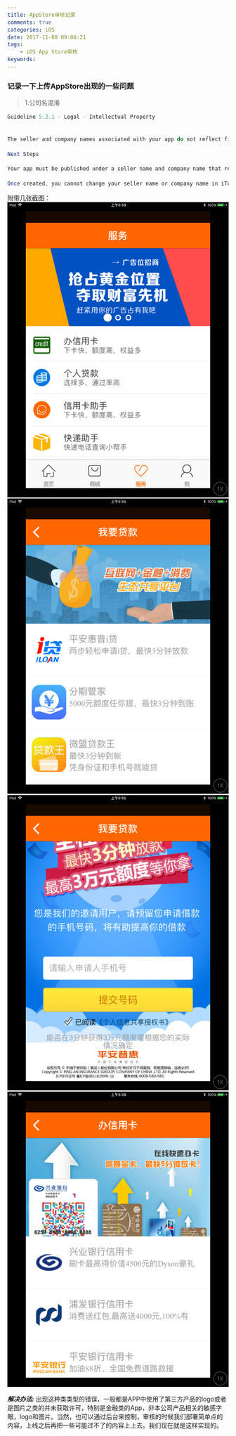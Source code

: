 ```yaml
---
title: AppStore审核记录
comments: true
categories: iOS
date: 2017-11-08 09:04:21
tags:
	- iOS App Store审核
keywords:
---
```


### 记录一下上传AppStore出现的一些问题
>1.公司名混淆

```java
Guideline 5.2.1 - Legal - Intellectual Property


The seller and company names associated with your app do not reflect financial institution, as required by Guideline 5.2.1 of the App Store Review Guidelines.

Next Steps

Your app must be published under a seller name and company name that reflects financial institution. If you have developed this app on behalf of a client, please advise your client to add you to the development team of their Apple Developer account.

Once created, you cannot change your seller name or company name in iTunes Connect. For assistance with changing your company name or seller name, you will need to contact iTunes Connect through the Contact Us page. Select Getting Started from the first dropdown menu, then select General iTunes Connect Inquiry to contact the appropriate iTunes Connect team.
```
<!-- more -->
附带几张截图：
![](/图片测试/attachment-8757227818614007228Screenshot-1107-135913.png)
![](/图片测试/attachment-1902747273820313655Screenshot-1107-135537.png)
![](/图片测试/attachment-3918554658723829359Screenshot-1107-135546.png)
![](/图片测试/attachment-5135181536681855368Screenshot-1107-135917.png)


***解决办法:*** 出现这种类类型的错误，一般都是APP中使用了第三方产品的logo或者是图片之类的并未获取许可，特别是金融类的App，非本公司产品相关的敏感字眼，logo和图片。当然，也可以通过后台来控制，审核的时候我们部署简单点的内容，上线之后再把一些可能过不了的内容上上去。我们现在就是这样实现的。


